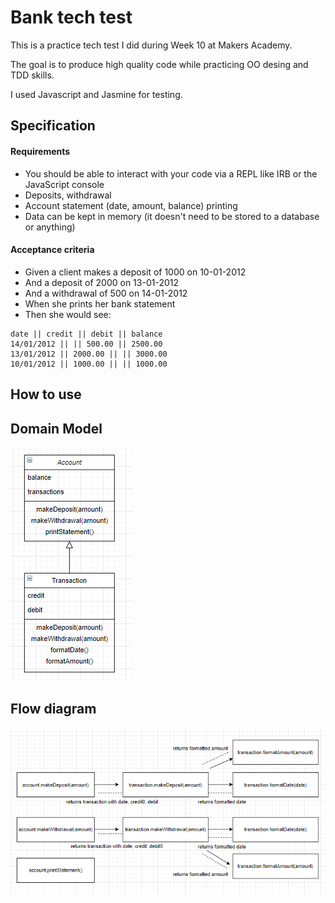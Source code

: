 # Bank tech test

This is a practice tech test I did during Week 10 at Makers Academy.

The goal is to produce high quality code while practicing OO desing and TDD skills.

I used Javascript and Jasmine for testing.

## Specification

#### Requirements
* You should be able to interact with your code via a REPL like IRB or the JavaScript console
* Deposits, withdrawal
* Account statement (date, amount, balance) printing
* Data can be kept in memory (it doesn't need to be stored to a database or anything)

#### Acceptance criteria
- Given a client makes a deposit of 1000 on 10-01-2012
- And a deposit of 2000 on 13-01-2012
- And a withdrawal of 500 on 14-01-2012
- When she prints her bank statement
- Then she would see:

```
date || credit || debit || balance
14/01/2012 || || 500.00 || 2500.00
13/01/2012 || 2000.00 || || 3000.00
10/01/2012 || 1000.00 || || 1000.00
```

## How to use

## Domain Model
![domain model](images/class.PNG)

## Flow diagram
![flow diagram](images/flow.PNG)

